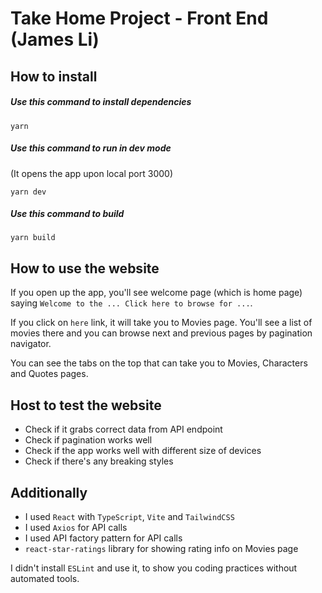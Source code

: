 # Take Home Project - Front End (James Li)

## How to install

##### Use this command to install dependencies
```
yarn
```

##### Use this command to run in dev mode
(It opens the app upon local port 3000)
```
yarn dev
```

##### Use this command to build
```
yarn build
```


## How to use the website

If you open up the app, you'll see welcome page (which is home page) saying
`Welcome to the ... Click here to browse for ...`.

If you click on `here` link, it will take you to Movies page.
You'll see a list of movies there and you can browse next and previous pages by pagination navigator.

You can see the tabs on the top that can take you to Movies, Characters and Quotes pages.

## Host to test the website

- Check if it grabs correct data from API endpoint
- Check if pagination works well
- Check if the app works well with different size of devices
- Check if there's any breaking styles

## Additionally

- I used `React` with `TypeScript`, `Vite` and `TailwindCSS`
- I used `Axios` for API calls
- I used API factory pattern for API calls
- `react-star-ratings` library for showing rating info on Movies page

I didn't install `ESLint` and use it, to show you coding practices without automated tools.
